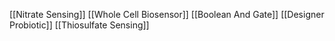 [[Nitrate Sensing]]
[[Whole Cell Biosensor]]
[[Boolean And Gate]]
[[Designer Probiotic]]
[[Thiosulfate Sensing]]
